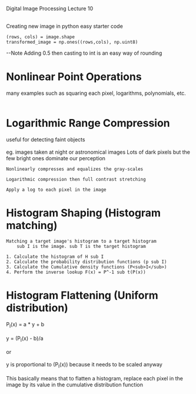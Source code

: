 Digital Image Processing Lecture 10
<br/><br/>

Creating new image in python easy starter code

    (rows, cols) = image.shape
    transformed_image = np.ones((rows,cols), np.uint8)


--Note
Adding 0.5 then casting to int is an easy way of rounding


# Nonlinear Point Operations
many examples such as squaring each pixel, logarithms, polynomials, etc.
<br/><br/>

# Logarithmic Range Compression
useful for detecting faint objects 
<br/><br/>
    eg. images taken at night or astronomical images
        Lots of dark pixels but the few bright ones dominate our perception

    Nonlinearly compresses and equalizes the gray-scales

    Logarithmic compression then full contrast stretching

    Apply a log to each pixel in the image 


# Histogram Shaping (Histogram matching)

    Matching a target image's histogram to a target histogram
        sub I is the image. sub T is the target histogram

    1. Calculate the histogram of H sub I
    2. Calculate the probability distribution functions (p sub I)
    3. Calculate the Cumulative density functions (P<sub>I</sub>)
    4. Perform the inverse lookup F(x) = P^-1 sub t(P(x))


# Histogram Flattening (Uniform distribution)

P<sub>I</sub>(x) = a * y + b <br/><br/>
y = (P<sub>I</sub>(x) - b)/a <br/><br/>
or <br/><br/>
y is proportional to (P<sub>I</sub>(x)) because it needs to be scaled anyway <br/><br/>
    This basically means that to flatten a histogram, replace each pixel in the image
        by its value in the cumulative distribution function <br/><br/>